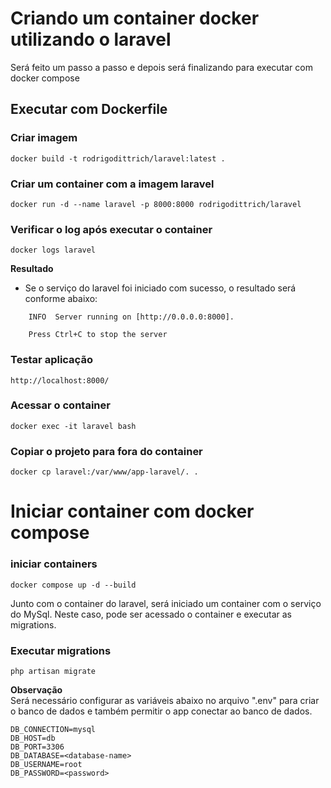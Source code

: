 # Criando um container docker utilizando o laravel

Será feito um passo a passo e depois será finalizando para executar com docker compose

## Executar com Dockerfile

### Criar imagem
```
docker build -t rodrigodittrich/laravel:latest .
```

### Criar um container com a imagem laravel
```
docker run -d --name laravel -p 8000:8000 rodrigodittrich/laravel
```

### Verificar o log após executar o container
```
docker logs laravel
```
**Resultado**  
* Se o serviço do laravel foi iniciado com sucesso, o resultado será conforme abaixo:
```
    INFO  Server running on [http://0.0.0.0:8000].  

    Press Ctrl+C to stop the server
```

### Testar aplicação
```
http://localhost:8000/
```

### Acessar o container
```
docker exec -it laravel bash
```

### Copiar o projeto para fora do container
```
docker cp laravel:/var/www/app-laravel/. .
```

# Iniciar container com docker compose

### iniciar containers
```
docker compose up -d --build
```

Junto com o container do laravel, será iniciado um container com o serviço do MySql. Neste caso, pode ser acessado o container e executar as migrations.

### Executar migrations
```
php artisan migrate
```

**Observação**  
Será necessário configurar as variáveis abaixo no arquivo ".env" para criar o banco de dados e também permitir o app conectar ao banco de dados.
```
DB_CONNECTION=mysql
DB_HOST=db
DB_PORT=3306
DB_DATABASE=<database-name>
DB_USERNAME=root
DB_PASSWORD=<password>
```